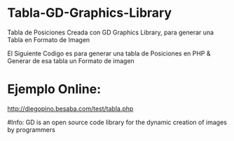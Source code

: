 # Tabla-GD-Graphics-Library
Tabla de Posiciones Creada con GD Graphics Library, para generar una Tabla en Formato de Imagen

El Siguiente Codigo es para generar una tabla de Posiciones en PHP & Generar de esa tabla un Formato de imagen

# Ejemplo Online:
http://diegopino.besaba.com/test/tabla.php

#Info:
GD is an open source code library for the dynamic creation of images by programmers
